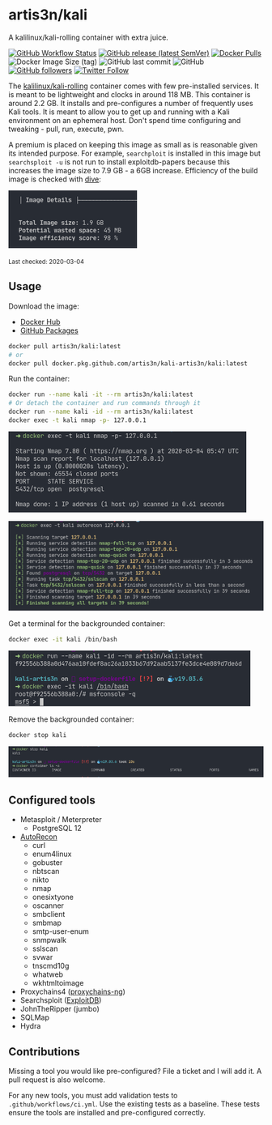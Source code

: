 # artis3n/kali

A kalilinux/kali-rolling container with extra juice.

[![GitHub Workflow Status](https://img.shields.io/github/workflow/status/artis3n/kali-artis3n/Docker%20Image%20CI)](https://github.com/artis3n/kali-artis3n/actions)
[![GitHub release (latest SemVer)](https://img.shields.io/github/v/release/artis3n/kali-artis3n)](https://github.com/artis3n/kali-artis3n/releases)
[![Docker Pulls](https://img.shields.io/docker/pulls/artis3n/kali)](https://hub.docker.com/r/artis3n/kali)
![Docker Image Size (tag)](https://img.shields.io/docker/image-size/artis3n/kali/latest)
![GitHub last commit](https://img.shields.io/github/last-commit/artis3n/kali-artis3n)
![GitHub](https://img.shields.io/github/license/artis3n/kali-artis3n)
[![GitHub followers](https://img.shields.io/github/followers/artis3n?style=social)](https://github.com/artis3n/)
[![Twitter Follow](https://img.shields.io/twitter/follow/artis3n?style=social)](https://twitter.com/Artis3n)

The [kalilinux/kali-rolling](https://www.kali.org/docs/containers/official-kalilinux-docker-images/) container comes with few pre-installed services. It is meant to be lightweight and clocks in around 118 MB. This container is around 2.2 GB. It installs and pre-configures a number of frequently uses Kali tools. It is meant to allow you to get up and running with a Kali environment on an ephemeral host. Don't spend time configuring and tweaking - pull, run, execute, pwn.

A premium is placed on keeping this image as small as is reasonable given its intended purpose. For example, `searchploit` is installed in this image but `searchsploit -u` is not run to install exploitdb-papers because this increases the image size to 7.9 GB - a 6GB increase. Efficiency of the build image is checked with [dive](https://github.com/wagoodman/dive):

![Dive image efficiency](resources/dive-efficiency.png)

<small>Last checked: 2020-03-04</small>

## Usage

Download the image:

- [Docker Hub](https://hub.docker.com/repository/docker/artis3n/kali)
- [GitHub Packages](https://github.com/artis3n/kali-artis3n/packages/143757)

```bash
docker pull artis3n/kali:latest
# or
docker pull docker.pkg.github.com/artis3n/kali-artis3n/kali:latest
```

Run the container:

```bash
docker run --name kali -it --rm artis3n/kali:latest
# Or detach the container and run commands through it
docker run --name kali -id --rm artis3n/kali:latest
docker exec -t kali nmap -p- 127.0.0.1
```

![Docker Exec](/resources/docker-exec.png)

![Docker Exec AutoRecon](/resources/docker-exec-autorecon.png)

Get a terminal for the backgrounded container:

```bash
docker exec -it kali /bin/bash
```

![Docker TTY](/resources/docker-tty.png)

Remove the backgrounded container:

```bash
docker stop kali
```

![Docker Stop](resources/docker-stop.png)

## Configured tools

- Metasploit / Meterpreter
  - PostgreSQL 12
- [AutoRecon](https://github.com/Tib3rius/AutoRecon)
  - curl
  - enum4linux
  - gobuster
  - nbtscan
  - nikto
  - nmap
  - onesixtyone
  - oscanner
  - smbclient
  - smbmap
  - smtp-user-enum
  - snmpwalk
  - sslscan
  - svwar
  - tnscmd10g
  - whatweb
  - wkhtmltoimage
- Proxychains4 ([proxychains-ng](https://github.com/rofl0r/proxychains-ng))
- Searchsploit ([ExploitDB](https://www.exploit-db.com/searchsploit))
- JohnTheRipper (jumbo)
- SQLMap
- Hydra

## Contributions

Missing a tool you would like pre-configured? File a ticket and I will add it. A pull request is also welcome.

For any new tools, you must add validation tests to `.github/workflows/ci.yml`. Use the existing tests as a baseline. These tests ensure the tools are installed and pre-configured correctly.
